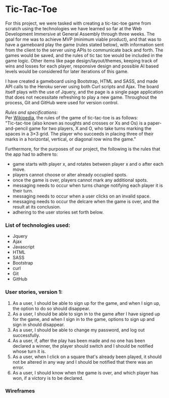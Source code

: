 <h1>Tic-Tac-Toe</h1>

<p>For this project, we were tasked with creating a tic-tac-toe game from scratch using the technologies we have learned so far at the Web Development Immersive at General Assembly through three weeks. The goal for me was to achieve MVP (minimum viable product), and that was to have a gameboard play the game (rules stated below), with information sent from the client to the server using APIs to communicate back and forth. The games would be saved, and the rules of tic tac toe would be included in the game logic. Other items like page design/layout/themes, keeping track of wins and losses for each player, responsive design and possible AI based levels would be considered for later iterations of this game.</p>

<p>I have created a gameboard using Bootstrap, HTML and SASS, and made API calls to the Heroku server using both Curl scripts and Ajax. The board itself plays with the use of Jquery, and the page is a single page application that does not necessitate refreshing to play a new game. Throughout the process, Git and GitHub were used for version control.</p>

<p><em>Rules and specifications:</em>
<br>
Per <a href="https://en.wikipedia.org/wiki/Tic-tac-toe" target="_blank">Wikipedia</a>, the rules of the game of tic-tac-toe is as follows:
<br>
"Tic-tac-toe (also known as noughts and crosses or Xs and Os) is a paper-and-pencil game for two players, X and O, who take turns marking the spaces in a 3×3 grid. The player who succeeds in placing three of their marks in a horizontal, vertical, or diagonal row wins the game."</p>

<p>Furthermore, for the purposes of our project, the following is the rules that the app had to adhere to:
  <ul>
  <li>game starts with player x, and rotates between player x and o after each move.</li>
  <li>players cannot choose or alter already occupied spots.</li>
  <li>once the game is over, players cannot mark any additional spots.</li>
  <li>messaging needs to occur when turns change notifying each player it is their turn.</li>
  <li>messaging needs to occur when a user clicks on an invalid space.</li>
  <li>messaging needs to occur the delcare when the game is over, and the result at its conclusion.</li>
  <li>adhering to the user stories set forth below.</li>
  </ul>
</p>

<h3>List of technologies used:</h3>
<ul>
  <li>Jquery</li>
  <li>Ajax</li>
  <li>Javascript</li>
  <li>HTML</li>
  <li>SASS</li>
  <li>Bootstrap</li>
  <li>curl</li>
  <li>Git</li>
  <li>GitHub</li>
</ul>

<h3>User stories, version 1:</h3>
<ol>
  <li>As a user, I should be able to sign up for the game, and when I sign up, the option to do so should disappear.</li>
  <li>As a user, I should be able to sign in to the game after I have signed up for the game, and when I sign in to the game, options to sign up and sign in should disappear.</li>
  <li>As a user, I should be able to change my password, and log out successfully.</li>
  <li>As a user, if, after the play has been made and no one has been declared a winner, the player should switch and I should be notified whose turn it is.</li>
  <li>As a user, when I click on a square that's already been played, it should not be altered in any way and I should be notified that there was an error.</li>
  <li>As a user, I should know when the game is over, and which player has won, if a victory is to be declared.</li>
</ol>

<h3>Wireframes</h3>
